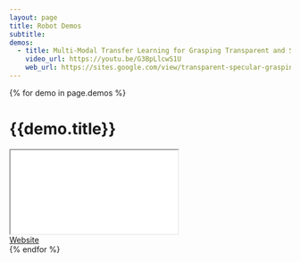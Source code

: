 ```yaml
---
layout: page
title: Robot Demos
subtitle:
demos:
  - title: Multi-Modal Transfer Learning for Grasping Transparent and Specular Objects
    video_url: https://youtu.be/G3BpLlcwS1U
    web_url: https://sites.google.com/view/transparent-specular-grasping/home 
---
```


{% for demo in page.demos %}
<div class="row demo-row">
    <h1> {{demo.title}} </h1>
    <div class="embed-responsive embed-responsive-16by9">
      <iframe class="embed-responsive-item" src="{{ demo.video_url }}" allowfullscreen></iframe>
    </div>
    <a target="_blank" href="{{ demo.web_url }}">
      Website
    </a>
</div>
{% endfor %}
